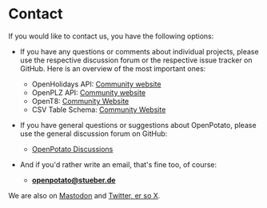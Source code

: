 # Contact

If you would like to contact us, you have the following options:

+ If you have any questions or comments about individual projects, please use the respective discussion forum or the respective issue tracker on GitHub. Here is an overview of the most important ones:

    + OpenHolidays API: [Community website](https://www.openholidaysapi.org/en/community/)
    + OpenPLZ API: [Community website](https://www.openplzapi.org/en/community/)
	+ OpenT8: [Community Website](https://openpotato.github.io/opent8/community/)
	+ CSV Table Schema: [Community Website](https://openpotato.github.io/csv-table-schema/community/)
  
+ If you have general questions or suggestions about OpenPotato, please use the general discussion forum on GitHub:   

    + [OpenPotato Discussions](https://github.com/orgs/openpotato/discussions)

+ And if you'd rather write an email, that's fine too, of course:

    + **openpotato@stueber.de**
  
We are also on [Mastodon](https://fosstodon.org/@openpotato) and [Twitter, er so X](https://twitter.com/openpotatis).
